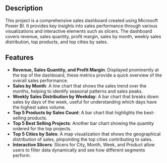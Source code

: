 ## Description
This project is a comprehensive sales dashboard created using Microsoft Power BI. It provides key insights into sales performance through various visualizations and interactive elements such as slicers. The dashboard covers revenue, sales quantity, profit margin, sales by month, weekly sales distribution, top products, and top cities by sales.

## Features
- **Revenue, Sales Quantity, and Profit Margin**: Displayed prominently at the top of the dashboard, these metrics provide a quick overview of the overall sales performance.
- **Sales by Month**: A line chart that shows the sales trend over the months, helping to identify seasonal patterns and sales peaks.
- **Weekly Sales Distribution by Weekday**: A bar chart that breaks down sales by days of the week, useful for understanding which days have the highest sales volume.
- **Top 5 Products by Sales Count**: A bar chart that highlights the best-selling products.
- **Top 5 Best Selling Projects**: Another bar chart showing the quantity ordered for the top projects.
- **Top 5 Cities by Sales**: A map visualization that shows the geographical distribution of sales, pinpointing the top cities contributing to sales.
- **Interactive Slicers**: Slicers for City, Month, Week, and Product allow users to filter data dynamically and see how different segments perform.
